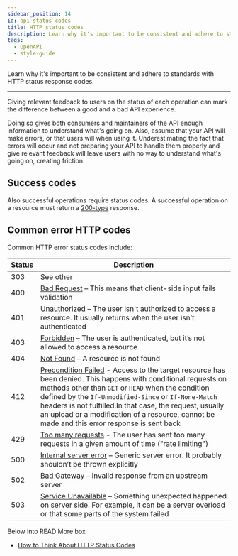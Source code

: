 ```yaml
---
sidebar_position: 14
id: api-status-codes
title: HTTP status codes
description: Learn why it's important to be consistent and adhere to standards with HTTP status response codes
tags:
  - OpenAPI
  - style-guide
---
```


Learn why it's important to be consistent and adhere to standards with HTTP status response codes.

---

Giving relevant feedback to users on the status of each operation
can mark the difference between a good and a bad API experience.

<!-- vale off -->

Doing so gives both consumers and maintainers of the API enough information to understand what's going on.
Also, assume that your API will make errors, or that users will when using it.
Underestimating the fact that errors will occur and not preparing your API to handle them properly and give relevant feedback
will leave users with no way to understand what's going on, creating friction.

## Success codes

Also successful operations require status codes.
A successful operation on a resource must return a [200-type](https://developer.mozilla.org/en-US/docs/Web/HTTP/Status/200) response.

<!-- markdownlint-disable -->

## Common error HTTP codes

Common HTTP error status codes include:

| Status | Description |
| ------ | ----------|
| 303    | [See other](https://developer.mozilla.org/en-US/docs/Web/HTTP/Status/303)|
| 400    | [Bad Request](https://developer.mozilla.org/en-US/docs/Web/HTTP/Status/400) – This means that client-side input fails validation |
| 401    | [Unauthorized](https://developer.mozilla.org/en-US/docs/Web/HTTP/Status/401) – The user isn't authorized to access a resource. It usually returns when the user isn’t authenticated |
| 403   | [Forbidden](https://developer.mozilla.org/en-US/docs/Web/HTTP/Status/403) – The user is authenticated, but it’s not allowed to access a resource |
| 404  | [Not Found](https://developer.mozilla.org/en-US/docs/Web/HTTP/Status/404) – A resource is not found |
| 412 | [Precondition Failed](https://developer.mozilla.org/en-US/docs/Web/HTTP/Status/412) - Access to the target resource has been denied.  This happens with conditional requests on methods other than `GET` or `HEAD` when the condition defined by the `If-Unmodified-Since` or `If-None-Match` headers is not fulfilled.In that case, the request, usually an upload or a modification of a resource, cannot be made and this error response is sent back |
| 429 | [Too many requests](https://developer.mozilla.org/en-US/docs/Web/HTTP/Status/429) - The user has sent too many requests in a given amount of time ("rate limiting")
| 500 | [Internal server error](https://developer.mozilla.org/en-US/docs/Web/HTTP/Status/500) – Generic server error. It probably shouldn’t be thrown explicitly |
| 502 | [Bad Gateway](https://developer.mozilla.org/en-US/docs/Web/HTTP/Status/502) – Invalid response from an upstream server |
| 503 | [Service Unavailable](https://developer.mozilla.org/en-US/docs/Web/HTTP/Status/503) – Something unexpected happened on server side. For example, it can be a server overload or that some parts of the system failed |

<!-- vale on -->

Below into READ More box

- [How to Think About HTTP Status Codes](https://www.mnot.net/blog/2017/05/11/status_codes "How to Think About HTTP Status Codes")

<!-- markdownlint-enable -->
